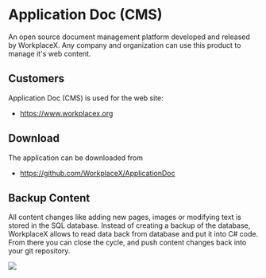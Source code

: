 # Application Doc (CMS)
An open source document management platform developed and released by WorkplaceX. Any company and organization can use this product to manage it's web content.

## Customers
Application Doc (CMS) is used for the web site:
* https://www.workplacex.org

## Download
The application can be downloaded from
* https://github.com/WorkplaceX/ApplicationDoc

## Backup Content
All content changes like adding new pages, images or modifying text is stored in the SQL database. Instead of creating a backup of the database, WorkplaceX allows to read data back from database and put it into C# code. From there you can close the cycle, and push content changes back into your git repository.

![](/assets/application-doc-cms.jpg)